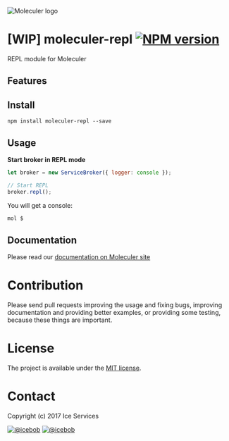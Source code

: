 ![Moleculer logo](http://moleculer.services/images/banner.png)

# [WIP] moleculer-repl [![NPM version](https://img.shields.io/npm/v/moleculer-repl.svg)](https://www.npmjs.com/package/moleculer-repl)

REPL module for Moleculer

## Features

## Install
```
npm install moleculer-repl --save
```

## Usage

**Start broker in REPL mode**
```js
let broker = new ServiceBroker({ logger: console });

// Start REPL
broker.repl();
```

You will get a console:

```bash
mol $ 
```

## Documentation
Please read our [documentation on Moleculer site](http://moleculer.services/docs/moleculer-web.html)


# Contribution
Please send pull requests improving the usage and fixing bugs, improving documentation and providing better examples, or providing some testing, because these things are important.

# License
The project is available under the [MIT license](https://tldrlegal.com/license/mit-license).

# Contact
Copyright (c) 2017 Ice Services

[![@icebob](https://img.shields.io/badge/github-ice--services-green.svg)](https://github.com/ice-services) [![@icebob](https://img.shields.io/badge/twitter-Icebobcsi-blue.svg)](https://twitter.com/Icebobcsi)